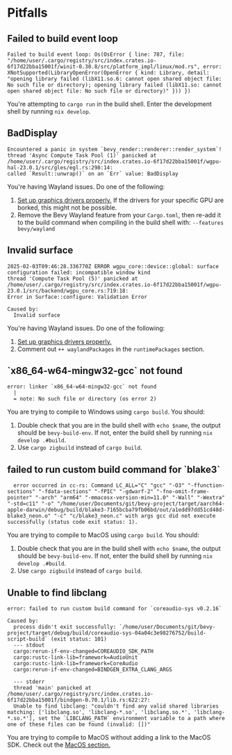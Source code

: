 # Pitfalls

## Failed to build event loop
```
Failed to build event loop: Os(OsError { line: 787, file: "/home/user/.cargo/registry/src/index.crates.io-6f17d22bba15001f/winit-0.30.8/src/platform_impl/linux/mod.rs", error: XNotSupported(LibraryOpenError(OpenError { kind: Library, detail: "opening library failed (libX11.so.6: cannot open shared object file: No such file or directory); opening library failed (libX11.so: cannot open shared object file: No such file or directory)" })) })
```
You're attempting to `cargo run` in the build shell.
Enter the development shell by running `nix develop`.

## BadDisplay
```
Encountered a panic in system `bevy_render::renderer::render_system`!
thread 'Async Compute Task Pool (1)' panicked at /home/user/.cargo/registry/src/index.crates.io-6f17d22bba15001f/wgpu-hal-23.0.1/src/gles/egl.rs:298:14:
called `Result::unwrap()` on an `Err` value: BadDisplay
```
You're having Wayland issues. Do one of the following:
1. [Set up graphics drivers properly.][graphics] If the drivers for your
specific GPU are borked, this might not be possible.
2. Remove the Bevy Wayland feature from your `Cargo.toml`, then re-add it to
the build command when compiling in the build shell with:
`--features bevy/wayland`

[graphics]: https://wiki.nixos.org/wiki/Graphics

## Invalid surface
```
2025-02-03T09:46:28.336770Z ERROR wgpu_core::device::global: surface configuration failed: incompatible window kind
thread 'Compute Task Pool (5)' panicked at /home/user/.cargo/registry/src/index.crates.io-6f17d22bba15001f/wgpu-23.0.1/src/backend/wgpu_core.rs:719:18:
Error in Surface::configure: Validation Error

Caused by:
  Invalid surface
```
You're having Wayland issues. Do one of the following:
1. [Set up graphics drivers properly.][graphics]
2. Comment out `++ waylandPackages` in the `runtimePackages` section.

## \`x86_64-w64-mingw32-gcc` not found
```
error: linker `x86_64-w64-mingw32-gcc` not found
  |
  = note: No such file or directory (os error 2)
```

You are trying to compile to Windows using `cargo build`. You should:
1. Double check that you are in the build shell with `echo $name`, the output
should be `bevy-build-env`. If not, enter the build shell by running
`nix develop .#build`.
2. Use `cargo zigbuild` instead of `cargo build`.

## failed to run custom build command for \`blake3`
```
  error occurred in cc-rs: Command LC_ALL="C" "gcc" "-O3" "-ffunction-sections" "-fdata-sections" "-fPIC" "-gdwarf-2" "-fno-omit-frame-pointer" "-arch" "arm64" "-mmacosx-version-min=11.0" "-Wall" "-Wextra" "-std=c11" "-o" "/home/user/Documents/git/bevy-project/target/aarch64-apple-darwin/debug/build/blake3-7165bcba79fb06bd/out/a1edd97dd51cd48d-blake3_neon.o" "-c" "c/blake3_neon.c" with args gcc did not execute successfully (status code exit status: 1).
```
You are trying to compile to MacOS using `cargo build`. You should:
1. Double check that you are in the build shell with `echo $name`, the output
should be `bevy-build-env`. If not, enter the build shell by running
`nix develop .#build`.
2. Use `cargo zigbuild` instead of `cargo build`.

## Unable to find libclang
```
error: failed to run custom build command for `coreaudio-sys v0.2.16`

Caused by:
  process didn't exit successfully: `/home/user/Documents/git/bevy-project/target/debug/build/coreaudio-sys-04a04c3e98276752/build-script-build` (exit status: 101)
  --- stdout
  cargo:rerun-if-env-changed=COREAUDIO_SDK_PATH
  cargo:rustc-link-lib=framework=AudioUnit
  cargo:rustc-link-lib=framework=CoreAudio
  cargo:rerun-if-env-changed=BINDGEN_EXTRA_CLANG_ARGS

  --- stderr
  thread 'main' panicked at /home/user/.cargo/registry/src/index.crates.io-6f17d22bba15001f/bindgen-0.70.1/lib.rs:622:27:
  Unable to find libclang: "couldn't find any valid shared libraries matching: ['libclang.so', 'libclang-*.so', 'libclang.so.*', 'libclang-*.so.*'], set the `LIBCLANG_PATH` environment variable to a path where one of these files can be found (invalid: [])"
```
You are trying to compile to MacOS without adding a link to the MacOS SDK.
Check out the [MacOS section.](docs/macos.md)
